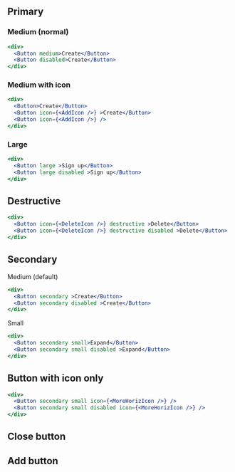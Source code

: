 

## Primary

### Medium (normal)

```jsx
<div>
  <Button medium>Create</Button>
  <Button disabled>Create</Button>
</div>
```

### Medium with icon

```jsx
<div>
  <Button>Create</Button>
  <Button icon={<AddIcon />} >Create</Button>
  <Button icon={<AddIcon />} />
</div>
```

### Large

```jsx
<div>
  <Button large >Sign up</Button>
  <Button large disabled >Sign up</Button>
</div>
```


## Destructive

```jsx
<div>
  <Button icon={<DeleteIcon />} destructive >Delete</Button>
  <Button icon={<DeleteIcon />} destructive disabled >Delete</Button>
</div>
```

## Secondary

Medium (default)

```jsx
<div>
  <Button secondary >Create</Button>
  <Button secondary disabled >Create</Button>
</div>
```

Small

```jsx
<div>
  <Button secondary small>Expand</Button>
  <Button secondary small disabled >Expand</Button>
</div>
```

## Button with icon only

```jsx
<div>
  <Button secondary small icon={<MoreHorizIcon />} />
  <Button secondary small disabled icon={<MoreHorizIcon />} />
</div>
```


## Close button


## Add button

